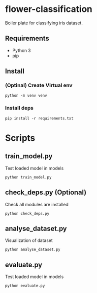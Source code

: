 # flower-classification
Boiler plate for classifying iris dataset.


## Requirements
* Python 3
* pip

## Install

### (Optinal) Create Virtual env
```
python -m venv venv
```
### Install deps
```
pip install -r requirements.txt
```

# Scripts

## train_model.py
Test loaded model in models

```
python train_model.py
```

## check_deps.py (Optional) 
Check all modules are installed
```
python check_deps.py
```

## analyse_dataset.py
Visualization of dataset
```
python analyse_dataset.py
```


## evaluate.py
Test loaded model in models

```
python evaluate.py
```
